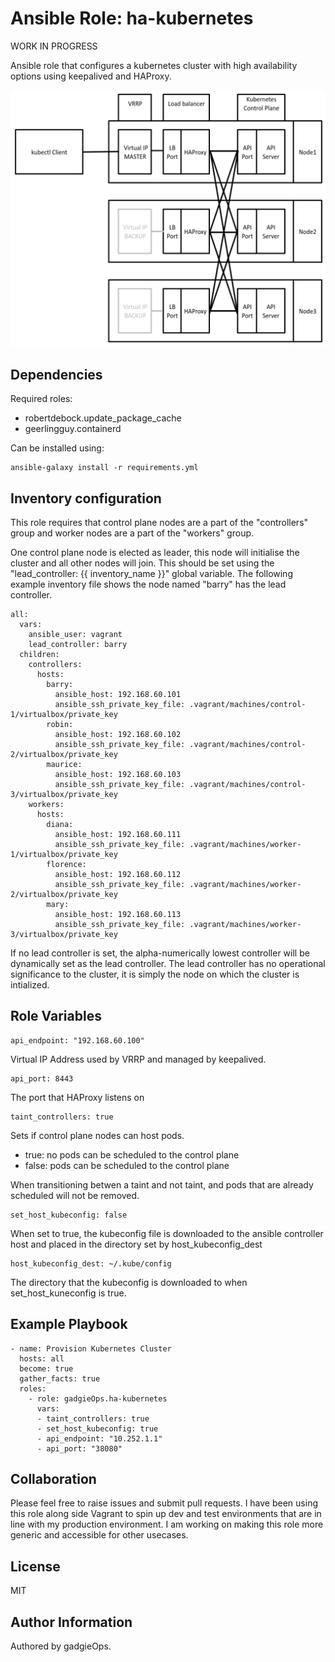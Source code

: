 Ansible Role: ha-kubernetes
=========

WORK IN PROGRESS

Ansible role that configures a kubernetes cluster with high availability options using keepalived and HAProxy.


<img src="images/ha-diagram.png" alt="ha-diagram" width="600"/>


Dependencies
------------

Required roles:
- robertdebock.update_package_cache
- geerlingguy.containerd

Can be installed using:
~~~
ansible-galaxy install -r requirements.yml
~~~

Inventory configuration
-----------------------

This role requires that control plane nodes are a part of the "controllers" group and worker nodes are a part of the "workers" group.  


One control plane node is elected as leader, this node will initialise the cluster and all other nodes will join. This should be set using the "lead_controller: {{ inventory_name }}" global variable. The following example inventory file shows the node named "barry" has the lead controller.

~~~
all:
  vars:
    ansible_user: vagrant
    lead_controller: barry
  children:
    controllers:
      hosts:
        barry:
          ansible_host: 192.168.60.101
          ansible_ssh_private_key_file: .vagrant/machines/control-1/virtualbox/private_key
        robin:
          ansible_host: 192.168.60.102
          ansible_ssh_private_key_file: .vagrant/machines/control-2/virtualbox/private_key 
        maurice:
          ansible_host: 192.168.60.103
          ansible_ssh_private_key_file: .vagrant/machines/control-3/virtualbox/private_key
    workers:
      hosts:
        diana:
          ansible_host: 192.168.60.111
          ansible_ssh_private_key_file: .vagrant/machines/worker-1/virtualbox/private_key
        florence:
          ansible_host: 192.168.60.112
          ansible_ssh_private_key_file: .vagrant/machines/worker-2/virtualbox/private_key
        mary:
          ansible_host: 192.168.60.113
          ansible_ssh_private_key_file: .vagrant/machines/worker-3/virtualbox/private_key
~~~

If no lead controller is set, the alpha-numerically lowest controller will be dynamically set as the lead controller. The lead controller has no operational significance to the cluster, it is simply the node on which the cluster is intialized.

Role Variables
--------------
~~~
api_endpoint: "192.168.60.100"
~~~
Virtual IP Address used by VRRP and managed by keepalived. 

~~~
api_port: 8443
~~~
The port that HAProxy listens on

~~~
taint_controllers: true
~~~
Sets if control plane nodes can host pods. 
- true: no pods can be scheduled to the control plane
- false: pods can be scheduled to the control plane

When transitioning betwen a taint and not taint, and pods that are already scheduled will not be removed. 

~~~
set_host_kubeconfig: false
~~~
When set to true, the kubeconfig file is downloaded to the ansible controller host and placed in the directory set by host_kubeconfig_dest

~~~
host_kubeconfig_dest: ~/.kube/config
~~~
The directory that the kubeconfig is downloaded to when set_host_kuneconfig is true.

Example Playbook
----------------
~~~
- name: Provision Kubernetes Cluster
  hosts: all
  become: true
  gather_facts: true
  roles:
    - role: gadgieOps.ha-kubernetes
      vars:
      - taint_controllers: true
      - set_host_kubeconfig: true
      - api_endpoint: "10.252.1.1"
      - api_port: "38080"
~~~

Collaboration
-------------
Please feel free to raise issues and submit pull requests. I have been using this role along side Vagrant to spin up dev and test environments that are in line with my production environment. I am working on making this role more generic and accessible for other usecases.

License
-------

MIT

Author Information
------------------

Authored by gadgieOps.
